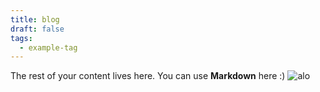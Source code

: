 ```yaml
---
title: blog
draft: false
tags:
  - example-tag
---
```


The rest of your content lives here. You can use **Markdown** here :)
![alo](https://assets.architecturaldigest.in/photos/600822c83a9d9570bc840f08/4:3/w_1024,h_768,c_limit/My-Neighbor-Totoro-Studio-Ghibli-theme-park-in-Japan-1366x768.jpg)
